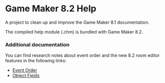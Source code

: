 # Game Maker 8.2 Help

A project to clean up and improve the Game Maker 8.1 documentation.

The compiled help module (.chm) is bundled with Game Maker 8.2.

### Additional documentation

You can find research notes about event order and the new 8.2 room editor
features in the following links:

- [Event Order](docs/Game%20Maker%208.2%20Event%20Order.txt)
- [Object Fields](docs/Game%20Maker%208.2%20Object%20Fields.txt)
